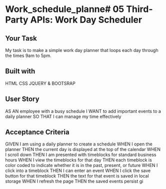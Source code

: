 # Work_schedule_planne# 05 Third-Party APIs: Work Day Scheduler

## Your Task

My task is to make a simple work day planner that loops each day through the times 9am to 5pm.

## Built with 

HTML CSS JQUERY & BOOTSRAP


## User Story

AS AN employee with a busy schedule
I WANT to add important events to a daily planner
SO THAT I can manage my time effectively

## Acceptance Criteria


GIVEN I am using a daily planner to create a schedule
WHEN I open the planner
THEN the current day is displayed at the top of the calendar
WHEN I scroll down
THEN I am presented with timeblocks for standard business hours
WHEN I view the timeblocks for that day
THEN each timeblock is color coded to indicate whether it is in the past, present, or future
WHEN I click into a timeblock
THEN I can enter an event
WHEN I click the save button for that timeblock
THEN the text for that event is saved in local storage
WHEN I refresh the page
THEN the saved events persist
gi